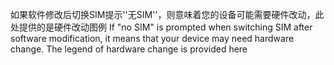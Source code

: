 如果软件修改后切换SIM提示''无SIM''，则意味着您的设备可能需要硬件改动，此处提供的是硬件改动图例
If "no SIM" is prompted when switching SIM after software modification, it means that your device may need hardware change. The legend of hardware change is provided here
